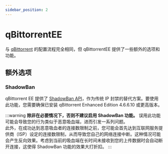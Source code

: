 ```yaml
---
sidebar_position: 2
---
```


# qBittorrentEE

与 [qBittorrent](./qBittorrent.md) 的配置流程完全相同，但 qBittorrentEE 提供了一些额外的选项和功能。

## 额外选项

### ShadowBan

qBittorrent EE 提供了 [ShadowBan API](https://github.com/c0re100/qBittorrent-Enhanced-Edition/issues/538)，作为传统 IP 封禁的替代方案。要使用此功能，您需要确保已安装 qBittorrent Enhanced Edition 4.6.6.10 或更高版本。

:::warning
**除非在必要情况下，否则不建议启用 ShadowBan 功能。** 误用此功能可能会导致您的行为类似于恶意吸血端，进而引发一系列问题。  
此外，在成功达到恶意吸血者的连接数限制之前，您可能会首先达到互联网服务提供商（ISP）设定的连接数限制，从而导致您自己的网络连接中断。这种情况可能会产生反向效果。考虑到当前的吸血端在长时间未接收到您的上传数据时会自动断开连接，这使得 ShadowBan 功能的效果大打折扣。
:::